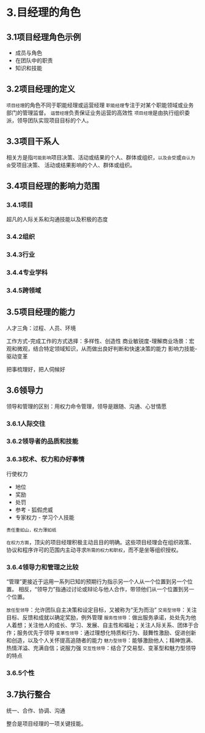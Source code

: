 # 3.目经理的角色

## 3.1项目经理角色示例

- 成员与角色
- 在团队中的职责
- 知识和技能

## 3.2项目经理的定义

`项目经理`的角色不同于职能经理或运营经理
`职能经理`专注于对某个职能领域或业务部门的管理监督。
`运营经理`负责保证业务运营的高效性
`项目经理`是由执行组织委派，领导团队实现项目目标的个人。

## 3.3项目干系人

相关方是指`可能影响`项目决策、活动或结果的个人、群体或组织，`以及会受`或`自认为会`受项目决策、 活动或结果影响的个人、群体或组织。

## 3.4项目经理的影响力范围

### 3.4.1项目

超凡的人际关系和沟通技能以及积极的态度

### 3.4.2组织

### 3.4.3行业

### 3.4.4专业学科

### 3.4.5跨领域

## 3.5项目经理的能力

人才三角：过程、人员、环境

工作方式-完成工作的方式选择：多样性、创造性
商业敏锐度-理解商业场景：宏观和微观，结合特定领域知识，从而做出良好判断和快速决策的能力
影响力技能-驱动变革

把事梳理好，把人伺候好

## 3.6领导力

领导和管理的区别：用权力命令管理，领导是跟随、沟通、心甘情愿

### 3.6.1人际交往

### 3.6.2领导者的品质和技能

### 3.6.3权术、权力和办好事情

行使权力

- 地位
- 奖励
- 处罚
- 参考 - 狐假虎威
- 专家权力 - 学习个人技能

`责任重如山，权力薄如纸`

`在权力方面`，顶尖的项目经理积极主动且目的明确。这些项目经理会在组织政策、协议和程序许可的范围内主动寻求`所需的权力和职权`，而不是坐等组织授权。

### 3.6.4领导力和管理之比较

“管理”更接近于运用一系列已知的预期行为指示另一个人从一个位置到另一个位置。
相反，“领导力”指通过讨论或辩论与他人合作，带领他们从一个位置到另一个位置。

`放任型领导`：允许团队自主决策和设定目标，又被称为“无为而治”
`交易型领导`：关注目标、反馈和成就以确定奖励，例外管理
`服务性领导`：做出服务承诺，处处先为他人着想；关注他人的成长、学习、发展、自主性和福祉；关注人际关系、团体于合作；服务优先于领导
`变革性领导`：通过理想化特质和行为、鼓舞性激励、促进创新和创造，以及个人关怀提高追随者的能力
`魅力型领导`：能够激励他人；精神饱满、热情洋溢、充满自信；说服力强
`交互性领导`：结合了交易型、变革型和魅力型领导的特点

### 3.6.5个性

## 3.7执行整合

统一、合作、协调、沟通

整合是项目经理的一项关键技能。

